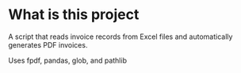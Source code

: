 # What is this project

A script that reads invoice records from Excel files and automatically generates PDF invoices.

Uses fpdf, pandas, glob, and pathlib